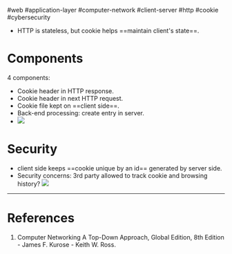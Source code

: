 #web #application-layer #computer-network #client-server #http #cookie #cybersecurity 

- HTTP is stateless, but cookie helps ==maintain client's state==.
# Components
4 components:
- Cookie header in HTTP response.
- Cookie header in next HTTP request.
- Cookie file kept on ==client side==.
- Back-end processing: create entry in server.
- ![](Pasted%20image%2020240512111550.png)
# Security
- client side keeps ==cookie unique by an id== generated by server side.
- Security concerns: 3rd party allowed to track cookie and browsing history?
![](Pasted%20image%2020240512111817.png)
---
# References
1. Computer Networking  A Top-Down Approach, Global Edition, 8th Edition - James F. Kurose - Keith W. Ross.
